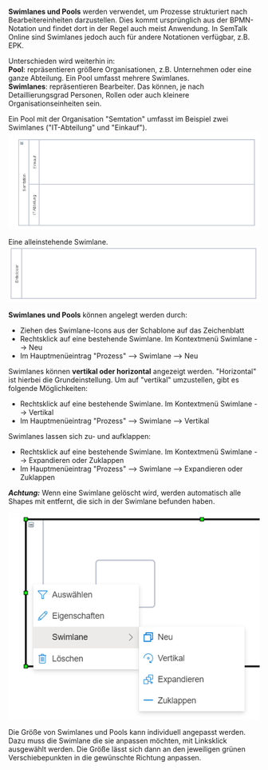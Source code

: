 **Swimlanes und Pools** werden verwendet, um Prozesse strukturiert nach Bearbeitereinheiten darzustellen. Dies kommt ursprünglich aus der BPMN-Notation und findet dort in der Regel auch meist Anwendung.
In SemTalk Online sind Swimlanes jedoch auch für andere Notationen verfügbar, z.B. EPK.

Unterschieden wird weiterhin in:<BR>
**Pool**: repräsentieren größere Organisationen, z.B. Unternehmen oder eine ganze Abteilung. Ein Pool umfasst mehrere Swimlanes.<BR>
**Swimlanes**: repräsentieren Bearbeiter. Das können, je nach Detaillierungsgrad Personen, Rollen oder auch kleinere Organisationseinheiten sein.

Ein Pool mit der Organisation "Semtation" umfasst im Beispiel zwei Swimlanes ("IT-Abteilung" und "Einkauf").
![Pool](./images/Swimlanes_Pool.png)

Eine alleinstehende Swimlane.
![Swimlane](./images/Swimlanes_SingleLane.png)


**Swimlanes und Pools** können angelegt werden durch:

* Ziehen des Swimlane-Icons aus der Schablone auf das Zeichenblatt 
* Rechtsklick auf eine bestehende Swimlane. Im Kontextmenü Swimlane --> Neu
* Im Hauptmenüeintrag "Prozess" --> Swimlane --> Neu


Swimlanes können **vertikal oder horizontal** angezeigt werden. "Horizontal" ist hierbei die Grundeinstellung. Um auf "vertikal" umzustellen, gibt es folgende Möglichkeiten:
* Rechtsklick auf eine bestehende Swimlane. Im Kontextmenü Swimlane --> Vertikal
* Im Hauptmenüeintrag "Prozess" --> Swimlane --> Vertikal

Swimlanes lassen sich zu- und aufklappen:
* Rechtsklick auf eine bestehende Swimlane. Im Kontextmenü Swimlane --> Expandieren oder Zuklappen
* Im Hauptmenüeintrag "Prozess" --> Swimlane --> Expandieren oder Zuklappen

_**Achtung:**_ Wenn eine Swimlane gelöscht wird, werden automatisch alle Shapes mit entfernt, die sich in der Swimlane befunden haben. 

![SwimlaneMenü](./images/Swimlanes_loeschen.png)

Die Größe von Swimlanes und Pools kann individuell angepasst werden. Dazu muss die Swimlane die sie anpassen möchten, mit Linksklick ausgewählt werden. Die Größe lässt sich dann an den jeweiligen grünen Verschiebepunkten in die gewünschte Richtung anpassen. 
